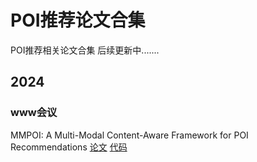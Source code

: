 # POI推荐论文合集
POI推荐相关论文合集 后续更新中.......
## 2024

### www会议

MMPOI: A Multi-Modal Content-Aware Framework for POI Recommendations  [论文](https://github.com/zzmylq/MMPOI) [代码](https://github.com/zzmylq/MMPOI)

